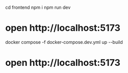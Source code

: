 cd frontend
npm i
npm run dev
# open http://localhost:5173

docker compose -f docker-compose.dev.yml up --build
# open http://localhost:5173
